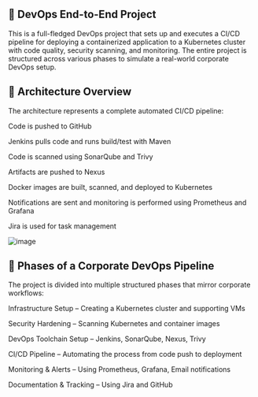 ## 🚀 DevOps End-to-End Project
This is a full-fledged DevOps project that sets up and executes a CI/CD pipeline for deploying a containerized application to a Kubernetes cluster with code quality, security scanning, and monitoring. The entire project is structured across various phases to simulate a real-world corporate DevOps setup.

## 🧭 Architecture Overview

The architecture represents a complete automated CI/CD pipeline:

Code is pushed to GitHub

Jenkins pulls code and runs build/test with Maven

Code is scanned using SonarQube and Trivy

Artifacts are pushed to Nexus

Docker images are built, scanned, and deployed to Kubernetes

Notifications are sent and monitoring is performed using Prometheus and Grafana

Jira is used for task management


![image](https://github.com/user-attachments/assets/16b440fc-256d-45d0-b2dc-50a0b244a5da)


## 🧩 Phases of a Corporate DevOps Pipeline
The project is divided into multiple structured phases that mirror corporate workflows:

Infrastructure Setup – Creating a Kubernetes cluster and supporting VMs

Security Hardening – Scanning Kubernetes and container images

DevOps Toolchain Setup – Jenkins, SonarQube, Nexus, Trivy

CI/CD Pipeline – Automating the process from code push to deployment

Monitoring & Alerts – Using Prometheus, Grafana, Email notifications

Documentation & Tracking – Using Jira and GitHub


